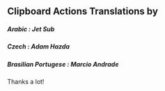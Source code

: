 ## Clipboard Actions Translations by

##### Arabic : Jet Sub
##### Czech : Adam Hazda
##### Brasilian Portugese : Marcio Andrade 

Thanks a lot!
